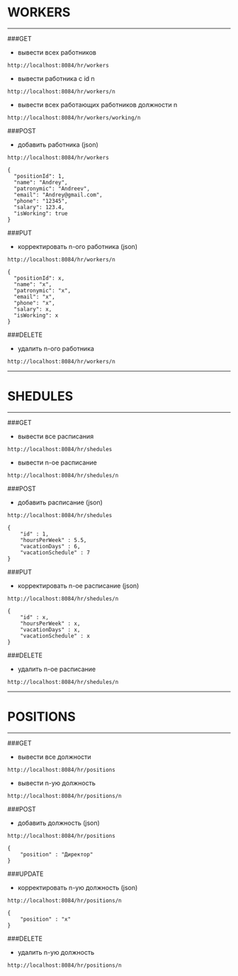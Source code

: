 # WORKERS
---
###GET
- вывести всех работников
```
http://localhost:8084/hr/workers
```
- вывести работника с id n
```
http://localhost:8084/hr/workers/n
```
- вывести всех работающих работников должности n
```
http://localhost:8084/hr/workers/working/n
```
###POST
* добавить работника (json)
```
http://localhost:8084/hr/workers
```
```
{  
  "positionId": 1,
  "name": "Andrey",
  "patronymic": "Andreev",
  "email": "Andrey@gmail.com",
  "phone": "12345",
  "salary": 123.4,
  "isWorking": true
}
```
###PUT
- корректировать n-ого работника (json)
```
http://localhost:8084/hr/workers/n
```
``` 
{
  "positionId": x,
  "name": "x",
  "patronymic": "x",
  "email": "x",
  "phone": "x",
  "salary": x,
  "isWorking": x
}
```
###DELETE
- удалить n-ого работника
```
http://localhost:8084/hr/workers/n
```
---
# SHEDULES
---
###GET
- вывести все расписания
```
http://localhost:8084/hr/shedules
```
- вывести n-ое расписание
```
http://localhost:8084/hr/shedules/n
```
###POST
- добавить расписание (json)
```
http://localhost:8084/hr/shedules
```
```
{
    "id" : 1,
    "hoursPerWeek" : 5.5,
    "vacationDays" : 6,
    "vacationSchedule" : 7
}
```
###PUT
- корректировать n-ое расписание (json)
```
http://localhost:8084/hr/shedules/n
```
```
{
    "id" : x,
    "hoursPerWeek" : x,
    "vacationDays" : x,
    "vacationSchedule" : x
}
```
###DELETE
- удалить n-ое расписание
```
http://localhost:8084/hr/shedules/n
```
---
# POSITIONS
---
###GET
- вывести все должности
```
http://localhost:8084/hr/positions
```

- вывести n-ую должность
```
http://localhost:8084/hr/positions/n
```
###POST
- добавить должность (json)
```
http://localhost:8084/hr/positions
```
```
{
    "position" : "Директор"
}
```
###UPDATE
- корректировать n-ую должность (json)
```
http://localhost:8084/hr/positions/n
```
```
{
    "position" : "x"
}
```
###DELETE
- удалить n-ую должность
```
http://localhost:8084/hr/positions/n
```

